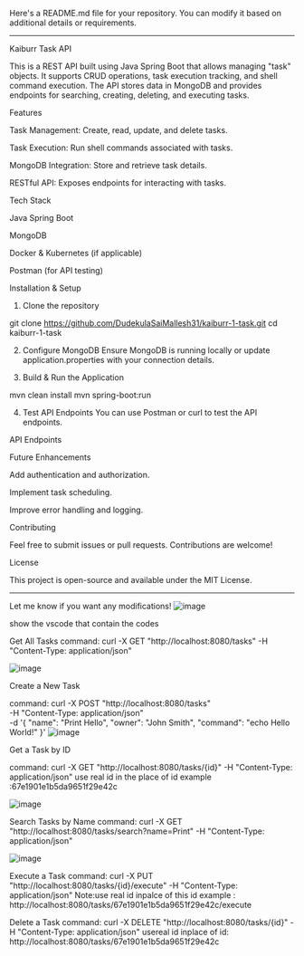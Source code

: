 Here's a README.md file for your repository. You can modify it based on additional details or requirements.


---

Kaiburr Task API

This is a REST API built using Java Spring Boot that allows managing "task" objects. It supports CRUD operations, task execution tracking, and shell command execution. The API stores data in MongoDB and provides endpoints for searching, creating, deleting, and executing tasks.

Features

Task Management: Create, read, update, and delete tasks.

Task Execution: Run shell commands associated with tasks.

MongoDB Integration: Store and retrieve task details.

RESTful API: Exposes endpoints for interacting with tasks.


Tech Stack

Java Spring Boot

MongoDB

Docker & Kubernetes (if applicable)

Postman (for API testing)


Installation & Setup

1. Clone the repository

git clone https://github.com/DudekulaSaiMallesh31/kaiburr-1-task.git
cd kaiburr-1-task


2. Configure MongoDB
Ensure MongoDB is running locally or update application.properties with your connection details.


3. Build & Run the Application

mvn clean install
mvn spring-boot:run


4. Test API Endpoints
You can use Postman or curl to test the API endpoints.



API Endpoints

Future Enhancements

Add authentication and authorization.

Implement task scheduling.

Improve error handling and logging.


Contributing

Feel free to submit issues or pull requests. Contributions are welcome!

License

This project is open-source and available under the MIT License.


---

Let me know if you want any modifications!
![image](https://github.com/user-attachments/assets/058ead5b-d0fe-4622-93b9-7efc33fcd47c)

show the vscode that contain the codes
 

Get All Tasks
command: curl -X GET "http://localhost:8080/tasks" -H "Content-Type: application/json"
 


![image](https://github.com/user-attachments/assets/9cf595d1-2eac-4d76-a8b9-461f70476fd1)



Create a New Task

command: curl -X POST "http://localhost:8080/tasks" \
-H "Content-Type: application/json" \
-d '{
  "name": "Print Hello",
  "owner": "John Smith",
  "command": "echo Hello World!"
}'
 ![image](https://github.com/user-attachments/assets/9b2a5166-b040-43ff-90ec-8465b7330c40)

Get a Task by ID

command: curl -X GET "http://localhost:8080/tasks/{id}" -H "Content-Type: application/json"
use real id in the place of id example :67e1901e1b5da9651f29e42c
 
![image](https://github.com/user-attachments/assets/5822b17d-1f0c-44da-bf2c-fd14c981fd73)

Search Tasks by Name
command: curl -X GET "http://localhost:8080/tasks/search?name=Print" -H "Content-Type: application/json"
 






![image](https://github.com/user-attachments/assets/91732b06-2db2-468d-9787-eea08c51c57b)


Execute a Task
command:
curl -X PUT "http://localhost:8080/tasks/{id}/execute" -H "Content-Type: application/json"
Note:use real id inpalce of this id example : http://localhost:8080/tasks/67e1901e1b5da9651f29e42c/execute
 















Delete a Task
command: curl -X DELETE "http://localhost:8080/tasks/{id}" -H "Content-Type: application/json"
usereal id inplace of id: http://localhost:8080/tasks/67e1901e1b5da9651f29e42c


 














